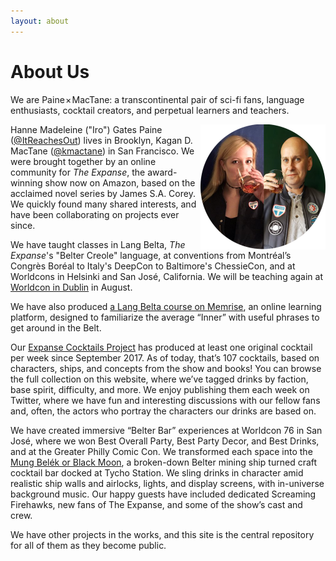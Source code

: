 ```yaml
---
layout: about
---
```

<!-- The main content area -->
# About Us


We are Paine × MacTane: a transcontinental pair of sci-fi fans, language enthusiasts, cocktail creators, and perpetual learners and teachers.

<img src="/assets/images/circular-dual-profile.png" alt="" style="float: right; width: 200px;" />Hanne Madeleine ("Iro") Gates Paine ([@ItReachesOut](https:twitter.com/ItReachesOut)) lives in Brooklyn, Kagan D. MacTane ([@kmactane](https://twitter.com/kmactane)) in San Francisco. We were brought together by an online community for _The Expanse_, the award-winning show now on Amazon, based on the acclaimed novel series by James S.A. Corey. We quickly found many shared interests, and have been collaborating on projects ever since.

We have taught classes in Lang Belta, _The Expanse_'s "Belter Creole" language, at conventions from Montréal’s Congrès Boréal to Italy's DeepCon to Baltimore's ChessieCon, and at Worldcons in Helsinki and San José, California. We will be teaching again at [Worldcon in Dublin](http://dublin2019.com/) in August.

We have also produced [a Lang Belta course on Memrise](https://www.memrise.com/course/1476694/lang-belta-belter-creole-phrasebook/), an online learning platform, designed to familiarize the average “Inner” with useful phrases to get around in the Belt.

Our [Expanse Cocktails Project](/tag/expanse-cocktails-project/) has produced at least one original cocktail per week since September 2017. As of today, that’s 107 cocktails, based on characters, ships, and concepts from the show and books! You can browse the full collection on this website, where we’ve tagged drinks by faction, base spirit, difficulty, and more. We enjoy publishing them each week on Twitter, where we have fun and interesting discussions with our fellow fans and, often, the actors who portray the characters our drinks are based on.

We have created immersive “Belter Bar” experiences at Worldcon 76 in San José, where we won Best Overall Party, Best Party Decor, and Best Drinks, and at the Greater Philly Comic Con. We transformed each space into the [Mung Belék or Black Moon](https://twitter.com/BelterBar), a broken-down Belter mining ship turned craft cocktail bar docked at Tycho Station. We sling drinks in character amid realistic ship walls and airlocks, lights, and display screens, with in-universe background music. Our happy guests have included dedicated Screaming Firehawks, new fans of The Expanse, and some of the show’s cast and crew.

We have other projects in the works, and this site is the central repository for all of them as they become public.

[//]: # (We use the times symbol instead of a plus sign or ampersand because together, we don't simply add our skills and talents together. We multiply each other, becoming greater than the sum of our two halves.)




